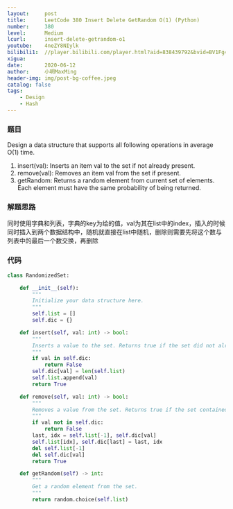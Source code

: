```yaml
---
layout:     post
title:      LeetCode 380 Insert Delete GetRandom O(1) (Python)
number:     380
level:      Medium
lcurl:      insert-delete-getrandom-o1
youtube:    4neZY8NIylk
bilibili1:  //player.bilibili.com/player.html?aid=838439792&bvid=BV1Fg4y1q7Ru&cid=201253042&page=1
xigua:      
date:       2020-06-12
author:     小明MaxMing
header-img: img/post-bg-coffee.jpeg
catalog: false
tags:
    - Design
    - Hash
---
```


### 题目

Design a data structure that supports all following operations in average O(1) time.

1. insert(val): Inserts an item val to the set if not already present.
2. remove(val): Removes an item val from the set if present.
3. getRandom: Returns a random element from current set of elements. Each element must have the same probability of being returned.

### 解题思路

同时使用字典和列表，字典的key为给的值，val为其在list中的index，插入的时候同时插入到两个数据结构中，随机就直接在list中随机，删除则需要先将这个数与列表中的最后一个数交换，再删除

### 代码
```python
class RandomizedSet:

    def __init__(self):
        """
        Initialize your data structure here.
        """
        self.list = []
        self.dic = {}

    def insert(self, val: int) -> bool:
        """
        Inserts a value to the set. Returns true if the set did not already contain the specified element.
        """
        if val in self.dic:
            return False
        self.dic[val] = len(self.list)
        self.list.append(val)
        return True

    def remove(self, val: int) -> bool:
        """
        Removes a value from the set. Returns true if the set contained the specified element.
        """
        if val not in self.dic:
            return False
        last, idx = self.list[-1], self.dic[val]
        self.list[idx], self.dic[last] = last, idx
        del self.list[-1]
        del self.dic[val]
        return True

    def getRandom(self) -> int:
        """
        Get a random element from the set.
        """
        return random.choice(self.list)
```
